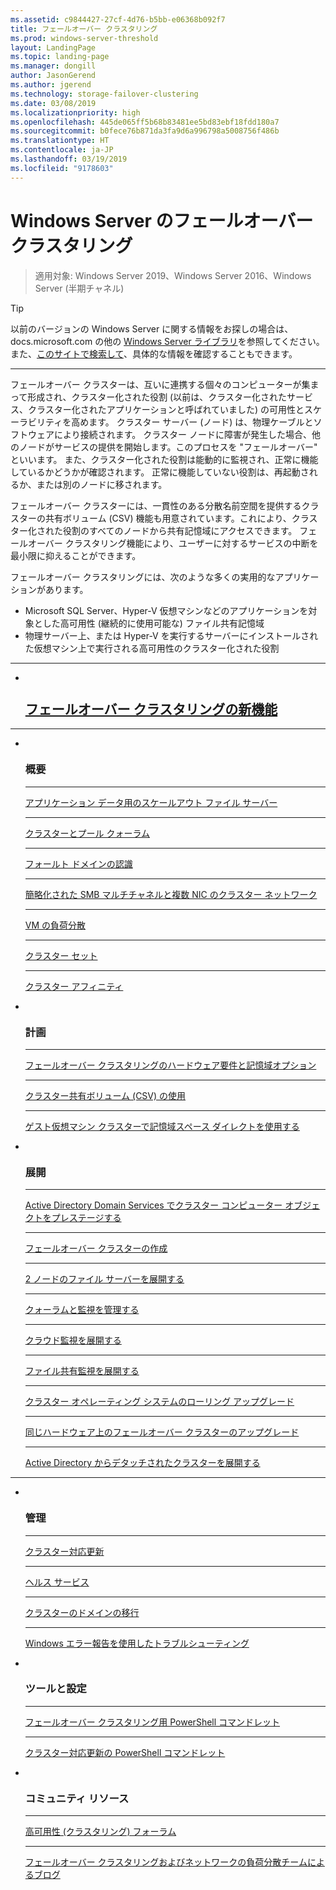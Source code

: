 ```yaml
---
ms.assetid: c9844427-27cf-4d76-b5bb-e06368b092f7
title: フェールオーバー クラスタリング
ms.prod: windows-server-threshold
layout: LandingPage
ms.topic: landing-page
ms.manager: dongill
author: JasonGerend
ms.author: jgerend
ms.technology: storage-failover-clustering
ms.date: 03/08/2019
ms.localizationpriority: high
ms.openlocfilehash: 445de065ff5b68b83481ee5bd83ebf18fdd180a7
ms.sourcegitcommit: b0fece76b871da3fa9d6a996798a5008756f486b
ms.translationtype: HT
ms.contentlocale: ja-JP
ms.lasthandoff: 03/19/2019
ms.locfileid: "9178603"
---
```

# Windows Server のフェールオーバー クラスタリング

> 適用対象: Windows Server 2019、Windows Server 2016、Windows Server (半期チャネル)

>[!TIP]
> 以前のバージョンの Windows Server に関する情報をお探しの場合は、 docs.microsoft.com の他の [Windows Server ライブラリ](/previous-versions/windows/)を参照してください。 また、[このサイトで検索して](https://docs.microsoft.com/search/index?search=Windows+Server&dataSource=previousVersions)、具体的な情報を確認することもできます。

<hr />

フェールオーバー クラスターは、互いに連携する個々のコンピューターが集まって形成され、クラスター化された役割 (以前は、クラスター化されたサービス、クラスター化されたアプリケーションと呼ばれていました) の可用性とスケーラビリティを高めます。 クラスター サーバー (ノード) は、物理ケーブルとソフトウェアにより接続されます。 クラスター ノードに障害が発生した場合、他のノードがサービスの提供を開始します。このプロセスを "フェールオーバー" といいます。 また、クラスター化された役割は能動的に監視され、正常に機能しているかどうかが確認されます。 正常に機能していない役割は、再起動されるか、または別のノードに移されます。

フェールオーバー クラスターには、一貫性のある分散名前空間を提供するクラスターの共有ボリューム (CSV) 機能も用意されています。これにより、クラスター化された役割のすべてのノードから共有記憶域にアクセスできます。 フェールオーバー クラスタリング機能により、ユーザーに対するサービスの中断を最小限に抑えることができます。

フェールオーバー クラスタリングには、次のような多くの実用的なアプリケーションがあります。
* Microsoft SQL Server、Hyper-V 仮想マシンなどのアプリケーションを対象とした高可用性 (継続的に使用可能な) ファイル共有記憶域
* 物理サーバー上、または Hyper-V を実行するサーバーにインストールされた仮想マシン上で実行される高可用性のクラスター化された役割

<hr />

<ul class="cardsF panelContent">
<li>
                         <div class="cardSize">
                                <div class="cardPadding">
                                    <div class="card">
                                        <div class="cardImageOuter">
                                            <div class="cardImage">
                                                <img src="../media/i-whats-new.svg" alt="" />
                                            </div>
                                        </div>
                                        <div class="cardText">
                                        <h2><a href="whats-new-in-failover-clustering.md">フェールオーバー クラスタリングの新機能</a></h2>
                                        </div>
                                    </div>
                                </div>
                             </div>
                          </a>
                        </li>
                     </ul>
<HR />

<ul class="cardsF panelContent">

<li>
                         <div class="cardSize">
                                <div class="cardPadding">
                                    <div class="card">
                                        <div class="cardImageOuter">
                                            <div class="cardImage">
                                                <img src="../media/i-cluster.svg" alt="" />
                                            </div>
                                        </div>
                                        <div class="cardText">
                                        <h3>概要</h3>
<HR />
                                        <p><a href="sofs-overview.md">アプリケーション データ用のスケールアウト ファイル サーバー</a></p>
<HR />
                                        <p><a href="../storage/storage-spaces/understand-quorum.md">クラスターとプール クォーラム</a></p>
<HR />
                                        <p><a href="fault-domains.md">フォールト ドメインの認識</a></p>
<HR />
                                        <p><a href="smb-multichannel.md">簡略化された SMB マルチチャネルと複数 NIC のクラスター ネットワーク</a></p>
<HR />
                                        <p><a href="vm-load-balancing-overview.md">VM の負荷分散</a></p>
<HR />
                                        <p><a href="../storage/storage-spaces/cluster-sets.md">クラスター セット</a></p>
<HR />
                                        <p><a href="cluster-affinity.md">クラスター アフィニティ</a></p>
                                        </div>
                                    </div>
                                </div>
                            </div>
                          </a>
                        </li>

<li>
                         <div class="cardSize">
                                <div class="cardPadding">
                                    <div class="card">
                                        <div class="cardImageOuter">
                                            <div class="cardImage">
                                                <img src="../media/i-cluster.svg" alt="" />
                                            </div>
                                        </div>
                                        <div class="cardText">
                                        <h3>計画</h3>
<HR />
                                        <p><a href="clustering-requirements.md">フェールオーバー クラスタリングのハードウェア要件と記憶域オプション</a></p>
<HR />
                                        <p><a href="failover-cluster-csvs.md">クラスター共有ボリューム (CSV) の使用</a></p>               
<HR />
                                        <p><a href="../storage/storage-spaces/storage-spaces-direct-in-vm.md">ゲスト仮想マシン クラスターで記憶域スペース ダイレクトを使用する</a></p>
                                        </div>
                                    </div>
                                </div>
                            </div>
                          </a>
                        </li>
<li>
                         <div class="cardSize">
                                <div class="cardPadding">
                                    <div class="card">
                                        <div class="cardImageOuter">
                                            <div class="cardImage">
                                                <img src="../media/i-cluster.svg" alt="" />
                                            </div>
                                        </div>
                                        <div class="cardText">
                                        <h3>展開</a></h3> 
<HR />
                                        <p><a href="prestage-cluster-adds.md">Active Directory Domain Services でクラスター コンピューター オブジェクトをプレステージする</a></p>
<HR />
                                        <p><a href="create-failover-cluster.md">フェールオーバー クラスターの作成</a></p> 
<HR />
                                        <p><a href="deploy-two-node-clustered-file-server.md">2 ノードのファイル サーバーを展開する</a></p> 
<HR />
                                        <p><a href="manage-cluster-quorum.md">クォーラムと監視を管理する</a></p> 
<HR />
                                        <p><a href="deploy-cloud-witness.md">クラウド監視を展開する</a></p>
<HR />
                                        <p><a href="file-share-witness.md">ファイル共有監視を展開する</a></p>
<HR />
                                        <p><a href="cluster-operating-system-rolling-upgrade.md">クラスター オペレーティング システムのローリング アップグレード</a></p> 
<HR />
                                        <p><a href="upgrade-option-same-hardware.md">同じハードウェア上のフェールオーバー クラスターのアップグレード</a></p>
<HR />
                                        <p><a href="https://docs.microsoft.com/previous-versions/windows/it-pro/windows-server-2012-R2-and-2012/dn265970\(v%3dws.11\)">Active Directory からデタッチされたクラスターを展開する</a></p>
                                        </div>
                                    </div>
                                </div>
                            </div>
                          </a>
                        </li>
                     </ul>
<HR />
<ul class="cardsF panelContent">
<li>
                         <div class="cardSize">
                                <div class="cardPadding">
                                    <div class="card">
                                        <div class="cardImageOuter">
                                            <div class="cardImage">
                                                <img src="../media/i-cluster.svg" alt="" />
                                            </div>
                                        </div>
                                        <div class="cardText">
                                        <h3>管理</h3>
<HR />
                                        <p><a href="cluster-aware-updating.md">クラスター対応更新</a></p> 
<HR />
                                        <p><a href="health-service-overview.md">ヘルス サービス</a></p>
<HR />
                                        <p><a href="cluster-domain-migration.md">クラスターのドメインの移行</a></p>
<HR />
                                        <p><a href="troubleshooting-using-wer-reports.md">Windows エラー報告を使用したトラブルシューティング</a></p> 
                                        </div>
                                    </div>
                                </div>
                            </div>
                          </a>
                        </li>
<li>
                         <div class="cardSize">
                                <div class="cardPadding">
                                    <div class="card">
                                        <div class="cardImageOuter">
                                            <div class="cardImage">
                                                <img src="../media/i-cluster.svg" alt="" />
                                            </div>
                                        </div>
                                        <div class="cardText">
                                        <h3>ツールと設定</a></h3>
<HR />
                                        <p><a href="https://docs.microsoft.com/powershell/module/failoverclusters/?view=win10-ps">フェールオーバー クラスタリング用 PowerShell コマンドレット</a></p> 
<HR />
                                        <p><a href="https://docs.microsoft.com/powershell/module/clusterawareupdating/?view=win10-ps">クラスター対応更新の PowerShell コマンドレット</a></p> 
                                        </div>
                                    </div>
                                </div>
                            </div>
                          </a>
                        </li>
<li>
                         <div class="cardSize">
                                <div class="cardPadding">
                                    <div class="card">
                                        <div class="cardImageOuter">
                                            <div class="cardImage">
                                                <img src="../media/i-cluster.svg" alt="" />
                                            </div>
                                        </div>
                                        <div class="cardText">
                                        <h3>コミュニティ リソース</a></h3>
<HR />
                                        <p><a href="https://go.microsoft.com/fwlink/p/?LinkId=230641">高可用性 (クラスタリング) フォーラム</a></p> 
<HR />
                                        <p><a href="http://blogs.msdn.com/b/clustering/">フェールオーバー クラスタリングおよびネットワークの負荷分散チームによるブログ</a></p> 
                                        </div>
                                    </div>
                                </div>
                            </div>
                          </a>
                        </li>
</ul>

